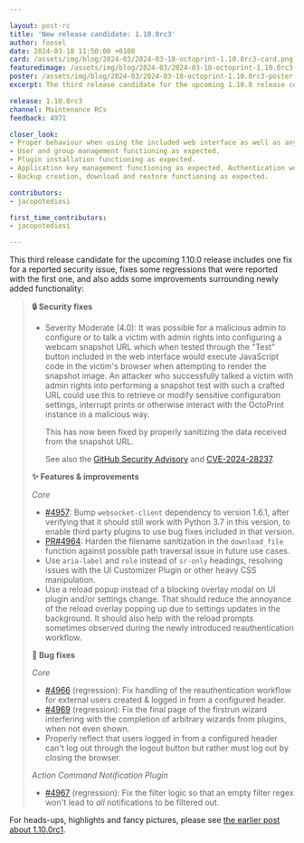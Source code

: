 ```yaml
---

layout: post-rc
title: 'New release candidate: 1.10.0rc3'
author: foosel
date: 2024-03-18 11:50:00 +0100
card: /assets/img/blog/2024-03/2024-03-18-octoprint-1.10.0rc3-card.png
featuredimage: /assets/img/blog/2024-03/2024-03-18-octoprint-1.10.0rc3-card.png
poster: /assets/img/blog/2024-03/2024-03-18-octoprint-1.10.0rc3-poster.png
excerpt: The third release candidate for the upcoming 1.10.0 release containing some fixes of observed regressions and improvements of newly added functionality, plus one security fix!

release: 1.10.0rc3
channel: Maintenance RCs
feedback: 4971

closer_look:
- Proper behaviour when using the included web interface as well as any third party clients at your disposal.
- User and group management functioning as expected.
- Plugin installation functioning as expected.
- Application key management functioning as expected. Authentication workflow with third party clients at your disposal (e.g. slicers) works as it should.
- Backup creation, download and restore functioning as expected.

contributors:
- jacopotediosi

first_time_contributors:
- jacopotediosi

---
```


This third release candidate for the upcoming 1.10.0 release includes one fix for a reported security issue, fixes some regressions that were reported with the first one, and also adds some improvements surrounding newly added functionality:

> **🔒 Security fixes**
> 
> - Severity Moderate (4.0): It was possible for a malicious admin to configure or to talk a victim with admin rights into configuring a webcam snapshot URL which when tested through the "Test" button included in the web interface would execute JavaScript code in the victim's browser when attempting to render the snapshot image. An attacker who successfully talked a victim with admin rights into performing a snapshot test with such a crafted URL could use this to retrieve or modify sensitive configuration settings, interrupt prints or otherwise interact with the OctoPrint instance in a malicious way.
> 
>   This has now been fixed by properly sanitizing the data received from the snapshot URL.
> 
>   See also the [GitHub Security Advisory](https://github.com/OctoPrint/OctoPrint/security/advisories/GHSA-x7mf-wrh9-r76c) and [CVE-2024-28237](https://nvd.nist.gov/vuln/detail/CVE-2024-28237).
> 
> **✨ Features & improvements**
> 
> *Core*
> 
> - [#4957](https://github.com/OctoPrint/OctoPrint/issues/4957): Bump `websocket-client` dependency to version 1.6.1, after verifying that it should still work with Python 3.7 in this version, to enable third party plugins to use bug fixes included in that version.
> - [PR#4964](https://github.com/OctoPrint/OctoPrint/pull/4964): Harden the filename sanitization in the `download_file` function against possible path traversal issue in future use cases.
> - Use `aria-label` and `role` instead of `sr-only` headings, resolving issues with the UI Customizer Plugin or other heavy CSS manipulation.
> - Use a reload popup instead of a blocking overlay modal on UI plugin and/or settings change. That should reduce the annoyance of the reload overlay popping up due to settings updates in the background. It should also help with the reload prompts sometimes observed during the newly introduced reauthentication workflow.
> 
> **🐛 Bug fixes**
> 
> *Core*
> 
> - [#4966](https://github.com/OctoPrint/OctoPrint/issues/4966) (regression): Fix handling of the reauthentication workflow for external users created & logged in from a configured header. 
> - [#4969](https://github.com/OctoPrint/OctoPrint/issues/4969) (regression): Fix the final page of the firstrun wizard interfering with the completion of arbitrary wizards from plugins, when not even shown.
> - Properly reflect that users logged in from a configured header can't log out through the logout button but rather must log out by closing the browser.
> 
> *Action Command Notification Plugin*
> 
> - [#4967](https://github.com/OctoPrint/OctoPrint/issues/4967) (regression): Fix the filter logic so that an empty filter regex won't lead to *all* notifications to be filtered out.

For heads-ups, highlights and fancy pictures, please see [the earlier post about 1.10.0rc1](/blog/2024/01/31/new-release-candidate-1.10.0rc1/).
